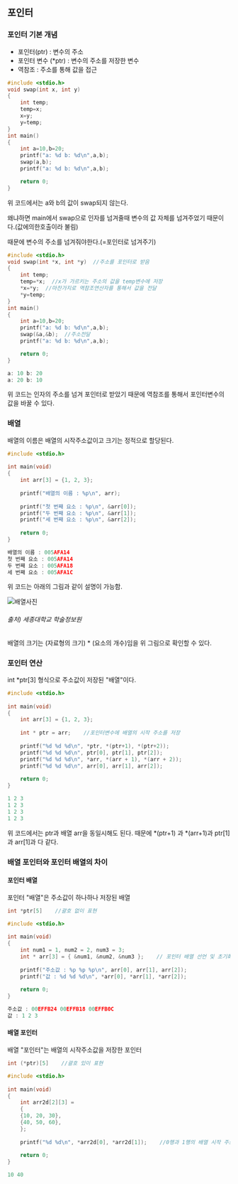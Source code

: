## 포인터
### 포인터 기본 개념
* 포인터(ptr) : 변수의 주소
* 포인터 변수 (*ptr) : 변수의 주소를 저장한 변수
* 역참조 : 주소를 통해 값을 접근

```c
#include <stdio.h>
void swap(int x, int y)
{
    int temp;
    temp=x;
    x=y;
    y=temp;
}
int main()
{
    int a=10,b=20;
    printf("a: %d b: %d\n",a,b);
    swap(a,b);
    printf("a: %d b: %d\n",a,b);

    return 0;
}
```
위 코드에서는 a와 b의 값이 swap되지 않는다. 

왜냐하면 main에서 swap으로 인자를 넘겨줄때 변수의 값 자체를 넘겨주었기 때문이다.(값에의한호출이라 불림)

때문에 변수의 주소를 넘겨줘야한다.(=포인터로 넘겨주기)

```c
#include <stdio.h>
void swap(int *x, int *y)  //주소를 포인터로 받음
{
    int temp;
    temp=*x;  //x가 가르키는 주소의 값을 temp변수에 저장
    *x=*y;  //마찬가지로 역참조연산자를 통해서 값을 전달
    *y=temp;
}
int main()
{
    int a=10,b=20;
    printf("a: %d b: %d\n",a,b);
    swap(&a,&b);  //주소전달
    printf("a: %d b: %d\n",a,b);

    return 0;
}
```
```c
a: 10 b: 20
a: 20 b: 10
```
위 코드는 인자의 주소를 넘겨 포인터로 받았기 때문에 역참조를 통해서 포인터변수의 값을 바꿀 수 있다.

### 배열
배열의 이름은 배열의 시작주소값이고 크기는 정적으로 할당된다.
```c
#include <stdio.h>
 
int main(void)
{
    int arr[3] = {1, 2, 3};
 
    printf("배열의 이름 : %p\n", arr);
 
    printf("첫 번째 요소 : %p\n", &arr[0]);
    printf("두 번째 요소 : %p\n", &arr[1]);
    printf("세 번째 요소 : %p\n", &arr[2]);
 
    return 0;
}
```
```c
배열의 이름 : 005AFA14
첫 번째 요소 : 005AFA14
두 번째 요소 : 005AFA18
세 번째 요소 : 005AFA1C
```
위 코드는 아래의 그림과 같이 설명이 가능함.

![배열사진](https://libapps-au.s3-ap-southeast-2.amazonaws.com/accounts/206137/images/%EB%B0%B0%EC%97%B4%EA%B3%BC_%ED%8F%AC%EC%9D%B8%ED%84%B0.jpg)

###### 출처) 세종대학교 학술정보원

배열의 크기는 (자료형의 크기) * (요소의 개수)임을 위 그림으로 확인할 수 있다.

### 포인터 연산

int *ptr[3] 형식으로 주소값이 저장된 "배열"이다.

```c
#include <stdio.h>
 
int main(void)
{
    int arr[3] = {1, 2, 3};
 
    int * ptr = arr;    //포인터변수에 배열의 시작 주소를 저장
 
    printf("%d %d %d\n", *ptr, *(ptr+1), *(ptr+2));
    printf("%d %d %d\n", ptr[0], ptr[1], ptr[2]);
    printf("%d %d %d\n", *arr, *(arr + 1), *(arr + 2));
    printf("%d %d %d\n", arr[0], arr[1], arr[2]);
 
    return 0;
}
```
```c
1 2 3
1 2 3
1 2 3
1 2 3
```
위 코드에서는 ptr과 배열 arr을 동일시해도 된다. 때문에 *(ptr+1) 과 *(arr+1)과 ptr[1]과 arr[1]과 다 같다.

### 배열 포인터와 포인터 배열의 차이

#### 포인터 배열
포인터 "배열"은 주소값이 하나하나 저장된 배열
```c
int *ptr[5]    //괄호 없이 표현
```
```c
#include <stdio.h>
 
int main(void)
{
    int num1 = 1, num2 = 2, num3 = 3;
    int * arr[3] = { &num1, &num2, &num3 };    // 포인터 배열 선언 및 초기화
 
    printf("주소값 : %p %p %p\n", arr[0], arr[1], arr[2]);
    printf("값 : %d %d %d\n", *arr[0], *arr[1], *arr[2]);
 
    return 0;
}
```
```c
주소값 : 00EFFB24 00EFFB18 00EFFB0C
값 : 1 2 3
```

#### 배열 포인터
배열 "포인터"는 배열의 시작주소값을 저장한 포인터
```c
int (*ptr)[5]    //괄호 있이 표현
```
```c
#include <stdio.h>
 
int main(void)
{
    int arr2d[2][3] =
    {
    {10, 20, 30},
    {40, 50, 60},
    };
 
    printf("%d %d\n", *arr2d[0], *arr2d[1]);    //0행과 1행의 배열 시작 주소값
 
    return 0;
}
```
```c
10 40
```

